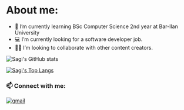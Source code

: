 
# About me:

- :blue_book: I’m currently learning BSc Computer Science 2nd year at Bar-Ilan University
- :computer: I’m currently looking for a software developer job.
- :raising_hand_man: I’m looking to collaborate with other content creators.


![Sagi's GitHub stats](https://github-readme-stats.vercel.app/api?username=Sagi1500&show_icons=true&theme=dracula)

[![Sagi's Top Langs](https://github-readme-stats.vercel.app/api/top-langs/?username=Sagi1500&layout=compact)](https://github.com/Sagi1500/github-readme-stats)


### :mailbox: Connect with me:
[![gmail](https://cdn.icon-icons.com/icons2/652/PNG/48/gmail_icon-icons.com_59877.png)][1]

[1]: mailto:Sagi1500@gmail.com
